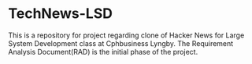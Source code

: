# TechNews-LSD

This is a repository for project regarding clone of Hacker News for Large System Development class at Cphbusiness Lyngby.
The Requirement Analysis Document(RAD) is the initial phase of the project.
